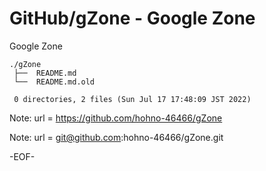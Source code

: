 # GitHub/gZone - Google Zone

Google Zone

    ./gZone
     ├──  README.md
     └──  README.md.old
     
     0 directories, 2 files (Sun Jul 17 17:48:09 JST 2022)


Note: url = https://github.com/hohno-46466/gZone

Note: url = git@github.com:hohno-46466/gZone.git

-EOF-
